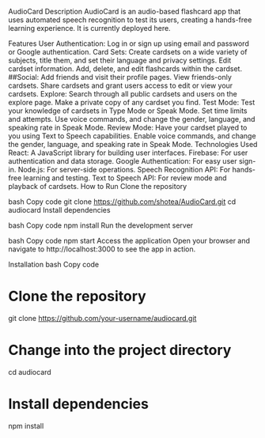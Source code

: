 AudioCard
Description
AudioCard is an audio-based flashcard app that uses automated speech recognition to test its users, creating a hands-free learning experience. It is currently deployed here.

Features
User Authentication:
Log in or sign up using email and password or Google authentication.
Card Sets:
Create cardsets on a wide variety of subjects, title them, and set their language and privacy settings.
Edit cardset information.
Add, delete, and edit flashcards within the cardset.
##Social:
Add friends and visit their profile pages.
View friends-only cardsets.
Share cardsets and grant users access to edit or view your cardsets.
Explore:
Search through all public cardsets and users on the explore page.
Make a private copy of any cardset you find.
Test Mode:
Test your knowledge of cardsets in Type Mode or Speak Mode.
Set time limits and attempts.
Use voice commands, and change the gender, language, and speaking rate in Speak Mode.
Review Mode:
Have your cardset played to you using Text to Speech capabilities.
Enable voice commands, and change the gender, language, and speaking rate in Speak Mode.
Technologies Used
React: A JavaScript library for building user interfaces.
Firebase: For user authentication and data storage.
Google Authentication: For easy user sign-in.
Node.js: For server-side operations.
Speech Recognition API: For hands-free learning and testing.
Text to Speech API: For review mode and playback of cardsets.
How to Run
Clone the repository

bash
Copy code
git clone https://github.com/shotea/AudioCard.git
cd audiocard
Install dependencies

bash
Copy code
npm install
Run the development server

bash
Copy code
npm start
Access the application
Open your browser and navigate to http://localhost:3000 to see the app in action.

Installation
bash
Copy code
# Clone the repository
git clone https://github.com/your-username/audiocard.git

# Change into the project directory
cd audiocard

# Install dependencies
npm install
